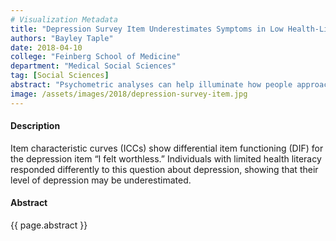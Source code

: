 ```yaml
---
# Visualization Metadata
title: "Depression Survey Item Underestimates Symptoms in Low Health-Literacy Participants"
authors: "Bayley Taple"
date: 2018-04-10
college: "Feinberg School of Medicine"
department: "Medical Social Sciences"
tag: [Social Sciences]
abstract: "Psychometric analyses can help illuminate how people approach clinical tests. To understand how health literacy (i.e., literacy for health information) might lead to biased assessment of emotional distress, we examined the psychometric properties of anxiety and depression questionnaires, using differential item functioning (DIF) analysis. Items were flagged for DIF if item response theory parameters were different across health literacy groups. All items flagged for DIF had lower item-slopes for people with limited health literacy. This suggests that these items were less precise assessments. DIF analyses can identify items that are potentially problematic for people with limited health literacy (e.g., the item is too confusing). Design of questionnaires should incorporate psychometric methods (e.g., DIF analysis) to identify and reduce measurement bias."
image: /assets/images/2018/depression-survey-item.jpg
---
```

#### Description
Item characteristic curves (ICCs) show differential item functioning (DIF) for the depression item “I felt worthless.” Individuals with limited health literacy responded differently to this question about depression, showing that their level of depression may be underestimated.

#### Abstract
{{ page.abstract }}
